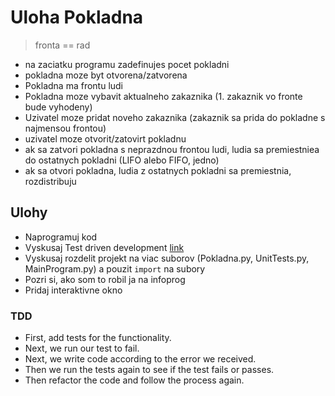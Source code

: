 # Uloha Pokladna

> fronta == rad

- na zaciatku programu zadefinujes pocet pokladni
- pokladna moze byt otvorena/zatvorena
- Pokladna ma frontu ludi
- Pokladna moze vybavit aktualneho zakaznika (1. zakaznik vo fronte bude vyhodeny)
- Uzivatel moze pridat noveho zakaznika (zakaznik sa prida do pokladne s najmensou frontou)
- uzivatel moze otvorit/zatovirt pokladnu
- ak sa zatvori pokladna s neprazdnou frontou ludi, ludia sa premiestniea do ostatnych pokladni (LIFO alebo FIFO, jedno)
- ak sa otvori pokladna, ludia z ostatnych pokladni sa premiestnia, rozdistribuju

## Ulohy
- Naprogramuj kod
- Vyskusaj Test driven development [link](https://www.xenonstack.com/blog/test-driven-development-python)
- Vyskusaj rozdelit projekt na viac suborov (Pokladna.py, UnitTests.py, MainProgram.py) a pouzit `import` na subory
- Pozri si, ako som to robil ja na infoprog
- Pridaj interaktivne okno

### TDD
- First, add tests for the functionality.
- Next, we run our test to fail.
- Next, we write code according to the error we received.
- Then we run the tests again to see if the test fails or passes.
- Then refactor the code and follow the process again.
